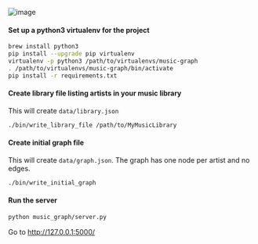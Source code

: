 ![image](https://cloud.githubusercontent.com/assets/52205/10752496/070dda48-7c47-11e5-953e-7b368ab4f2e4.png)

#### Set up a python3 virtualenv for the project
```sh
brew install python3
pip install --upgrade pip virtualenv
virtualenv -p python3 /path/to/virtualenvs/music-graph
. /path/to/virtualenvs/music-graph/bin/activate
pip install -r requirements.txt
```

#### Create library file listing artists in your music library
This will create `data/library.json`
```sh
./bin/write_library_file /path/to/MyMusicLibrary
```

#### Create initial graph file
This will create `data/graph.json`. The graph has one node per artist and no edges.
```sh
./bin/write_initial_graph
```

#### Run the server
```sh
python music_graph/server.py
```

Go to http://127.0.0.1:5000/
